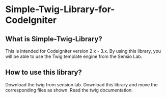 # Simple-Twig-Library-for-CodeIgniter
<h2>What is Simple-Twig-Library?</h2>
This is intended for CodeIgniter version 2.x - 3.x. By using this library,
you will be able to use the Twig template engine from the Sensio Lab.

<h2>How to use this library?</h2>
Download the twig from sension lab.
Download this library and move the corresponding files as shown.
Read the twig documentation.
